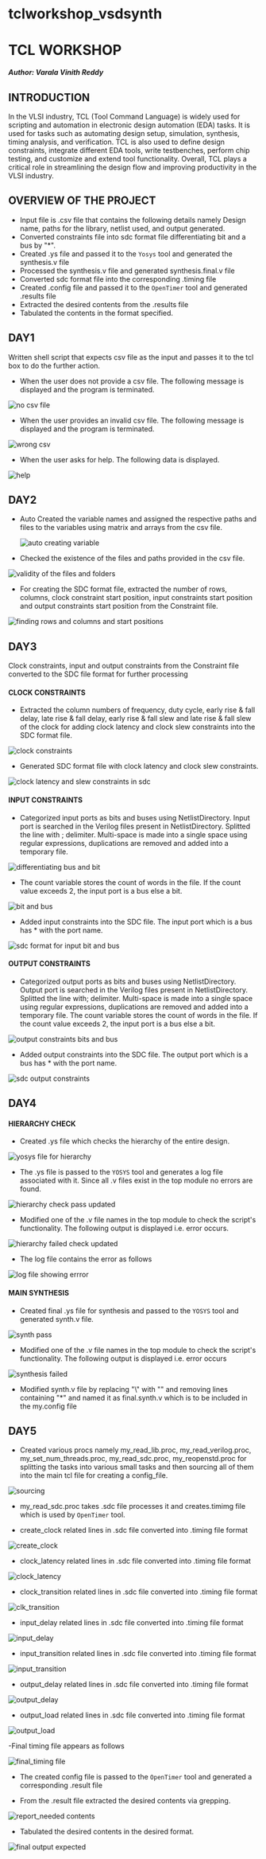 # tclworkshop_vsdsynth
# TCL WORKSHOP
__*Author: Varala Vinith Reddy*__

## INTRODUCTION

In the VLSI industry, TCL (Tool Command Language) is widely used for scripting and automation in electronic design automation (EDA) tasks. It is used for tasks such as automating design setup, simulation, synthesis, timing analysis, and verification. TCL is also used to define design constraints, integrate different EDA tools, write testbenches, perform chip testing, and customize and extend tool functionality. Overall, TCL plays a critical role in streamlining the design flow and improving productivity in the VLSI industry.

## OVERVIEW OF THE PROJECT
+ Input file is .csv file that contains the following details namely Design name, paths for the library, netlist used, and output generated.
+ Converted constraints file into sdc format file differentiating bit and a bus by "*".
+ Created .ys file and passed it to the `Yosys` tool and generated the synthesis.v file
+ Processed the synthesis.v file and generated synthesis.final.v file
+ Converted sdc format file into the corresponding .timing file
+ Created .config file and passed it to the `OpenTimer` tool and generated .results file
+ Extracted the desired contents from the .results file
+ Tabulated the contents in the format specified.
   

## DAY1

Written shell script that expects csv file as the input and passes it to the tcl box to do the further action.
+ When the user does not provide a csv file. The following message is displayed and the program is terminated.
  
![no csv file](https://github.com/vinithreddyvarala/tclworkshop_vsdsynth/assets/138814647/2825f0da-6aaf-41ca-a3e1-efea73afab74)


+ When the user provides an invalid csv file. The following message is displayed and the program is terminated.
  
![wrong csv](https://github.com/vinithreddyvarala/tclworkshop_vsdsynth/assets/138814647/42870b70-e2ed-478c-8277-9969380871e1)


+ When the user asks for help. The following data is displayed.

![help](https://github.com/vinithreddyvarala/tclworkshop_vsdsynth/assets/138814647/78439e0f-7c88-4837-98bd-ac7de11b0dcd)


## DAY2

+ Auto Created the variable names and assigned the respective paths and files to the variables using matrix and arrays from the csv file.

  ![auto creating variable ](https://github.com/vinithreddyvarala/tclworkshop_vsdsynth/assets/138814647/cfa43087-1d1a-445a-aeca-b92fee24a9bb)


+ Checked the existence of the files and paths provided in the csv file.
  
![validity of the files and folders](https://github.com/vinithreddyvarala/tclworkshop_vsdsynth/assets/138814647/d0784ad8-8277-4654-b3e5-a269e59bc49e)

+ For creating the SDC format file, extracted the number of rows, columns, clock constraint start position, input constraints start position and output constraints start position from the Constraint file.
  
![finding rows and columns and start positions ](https://github.com/vinithreddyvarala/tclworkshop_vsdsynth/assets/138814647/da173c8b-6d10-47e1-88f2-763673bf7822)


## DAY3

Clock constraints, input and output constraints from the Constraint file converted to the SDC file format for further processing

#### CLOCK CONSTRAINTS

+ Extracted the column numbers of frequency, duty cycle, early rise & fall delay, late rise & fall delay, early rise & fall slew and late rise & fall slew of the clock for adding clock latency and clock slew constraints into the SDC format file.

![clock constraints](https://github.com/vinithreddyvarala/tclworkshop_vsdsynth/assets/138814647/1de8f922-460b-4ce8-bf0c-28507a6999d0)


+ Generated SDC format file with clock latency and clock slew constraints.
  
![clock latency and slew constraints in sdc](https://github.com/vinithreddyvarala/tclworkshop_vsdsynth/assets/138814647/329af6bf-65a5-4e98-a889-5e06fd839a92)


#### INPUT CONSTRAINTS

+ Categorized input ports as bits and buses using NetlistDirectory. Input port is searched in the Verilog files present in NetlistDirectory. Splitted the line with ; delimiter. Multi-space is made into a single space using regular expressions, duplications are removed and added into a temporary file.
  
![differentiating bus and bit](https://github.com/vinithreddyvarala/tclworkshop_vsdsynth/assets/138814647/bc9127ac-3e44-4647-b0ee-062a01567362)


+ The count variable stores the count of words in the file. If the count value exceeds 2, the input port is a bus else a bit.
  
![bit and bus](https://github.com/vinithreddyvarala/tclworkshop_vsdsynth/assets/138814647/a336cb25-da9d-4f19-8e4d-f7f5b4e808e2)


+ Added input constraints into the SDC file. The input port which is a bus has * with the port name.

![sdc format for input bit and bus](https://github.com/vinithreddyvarala/tclworkshop_vsdsynth/assets/138814647/ff7bf46e-0b9c-45a5-89ba-8f463ea7c509)


  #### OUTPUT CONSTRAINTS

+ Categorized output ports as bits and buses using NetlistDirectory. Output port is searched in the Verilog files present in NetlistDirectory. Splitted the line with; delimiter. Multi-space is made into a single space using regular expressions, duplications are removed and added into a temporary file. The count variable stores the count of words in the file. If the count value exceeds 2, the input port is a bus else a bit.

![output constraints bits and bus ](https://github.com/vinithreddyvarala/tclworkshop_vsdsynth/assets/138814647/ff1bdd0f-bee2-4e36-8be2-6c259efee371)


+ Added output constraints into the SDC file. The output port which is a bus has * with the port name.

![sdc output constraints](https://github.com/vinithreddyvarala/tclworkshop_vsdsynth/assets/138814647/bdacd335-e9fc-4e44-831e-2944fe29c0f4)


## DAY4

#### HIERARCHY CHECK 

+ Created .ys file which checks the hierarchy of the entire design.

![yosys file for hierarchy](https://github.com/vinithreddyvarala/tclworkshop_vsdsynth/assets/138814647/efc963b8-6f08-4952-84c9-06c9078f36fc)


+ The .ys file is passed to the `YOSYS` tool and generates a log file associated with it. Since all .v files exist in the top module no errors are found.

![hierarchy check pass updated](https://github.com/vinithreddyvarala/tclworkshop_vsdsynth/assets/138814647/ff21c0e0-7c47-403a-a480-689b0d2c4fe6)


+ Modified one of the .v file names in the top module to check the script's functionality. The following output is displayed i.e. error occurs.

![hierarchy failed check updated](https://github.com/vinithreddyvarala/tclworkshop_vsdsynth/assets/138814647/8cc307d2-1373-49bf-888e-c411d449d2c3)


+ The log file contains the error as follows

![log file showing errror](https://github.com/vinithreddyvarala/tclworkshop_vsdsynth/assets/138814647/8c81e9ea-f2f1-496c-b29a-981b1afe90ab)


#### MAIN SYNTHESIS 

+ Created final .ys file for synthesis and passed to the `YOSYS` tool and generated synth.v file.
  
![synth pass](https://github.com/vinithreddyvarala/tclworkshop_vsdsynth/assets/138814647/ba7e74bc-1797-40e5-ab73-e47ce8aa1672)


+ Modified one of the .v file names in the top module to check the script's functionality. The following output is displayed i.e. error occurs

![synthesis failed](https://github.com/vinithreddyvarala/tclworkshop_vsdsynth/assets/138814647/d6f89417-6708-4a18-8c3c-36cbdbe5fc0f)

+ Modified synth.v file by replacing "\\" with "" and removing lines containing "*" and named it as final.synth.v which is to be included in the my.config file


## DAY5 
+ Created various procs namely my_read_lib.proc, my_read_verilog.proc, my_set_num_threads.proc, my_read_sdc.proc, my_reopenstd.proc for splitting the tasks into various small tasks and then sourcing all of them into the main tcl file for creating a config_file.
  
![sourcing](https://github.com/vinithreddyvarala/tclworkshop_vsdsynth/assets/138814647/3e7f9227-e6a8-4a23-aea8-e3af5f822bc3)


+ my_read_sdc.proc takes .sdc file processes it and creates.timimg file which is used by `OpenTimer` tool.
  
- create_clock related lines in .sdc file converted into .timing file format
  
![create_clock ](https://github.com/vinithreddyvarala/tclworkshop_vsdsynth/assets/138814647/78d63fee-2b56-4a6e-9c1e-02a7f1296e63)


- clock_latency related lines in .sdc file converted into .timing file format
  
![clock_latency](https://github.com/vinithreddyvarala/tclworkshop_vsdsynth/assets/138814647/e4975d1b-256d-4450-a450-3f027b2bcd9a)


- clock_transition related lines in .sdc file converted into .timing file format
  
![clk_transition](https://github.com/vinithreddyvarala/tclworkshop_vsdsynth/assets/138814647/de4d9420-73cf-4dd7-ad46-4c91d97e80bb)


- input_delay related lines in .sdc file converted into .timing file format
  
![input_delay](https://github.com/vinithreddyvarala/tclworkshop_vsdsynth/assets/138814647/d9f5c22b-37c2-4249-9140-567260ec2d01)


- input_transition related lines in .sdc file converted into .timing file format
  
![input_transition](https://github.com/vinithreddyvarala/tclworkshop_vsdsynth/assets/138814647/c0f66d02-7d26-4b04-9613-8caa521d454a)


- output_delay related lines in .sdc file converted into .timing file format
  
![output_delay](https://github.com/vinithreddyvarala/tclworkshop_vsdsynth/assets/138814647/8a47ff85-ab64-4d56-8524-df0139081982)


- output_load related lines in .sdc file converted into .timing file format
  
![output_load](https://github.com/vinithreddyvarala/tclworkshop_vsdsynth/assets/138814647/289b99b8-6a79-470e-a457-7aaa693bf71f)


-Final timing file appears as follows

![final_timing file](https://github.com/vinithreddyvarala/tclworkshop_vsdsynth/assets/138814647/ee78946d-b9cb-4102-bf8d-9c4dbdd3e119)


+ The created config file is passed to the `OpenTimer` tool and generated a corresponding .result file

- From the .result file extracted the desired contents via grepping.
  
![report_needed contents](https://github.com/vinithreddyvarala/tclworkshop_vsdsynth/assets/138814647/074df556-d107-44a0-b31d-0ea5a8fc030e)


- Tabulated the desired contents in the desired format.
  
![final output expected](https://github.com/vinithreddyvarala/tclworkshop_vsdsynth/assets/138814647/bb2d51f2-f765-4166-99f1-d17ae27035c1)




















 


